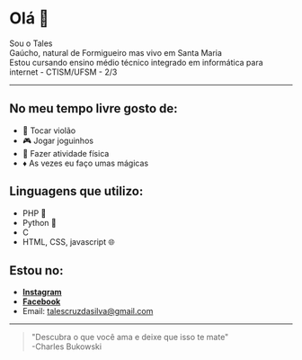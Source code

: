 # **Olá** 👋  
Sou o Tales <br>
Gaúcho, natural de Formigueiro mas vivo em Santa Maria <br> 
Estou cursando ensino médio técnico integrado em informática para internet - CTISM/UFSM - 2/3
***
## **No meu tempo livre gosto de:**
* :guitar: Tocar violão
* :video_game: Jogar joguinhos
* :runner: Fazer atividade física
* :diamonds: As vezes eu faço umas mágicas
## **Linguagens que utilizo:**
* PHP :elephant: 
* Python :snake: 
* C
* HTML, CSS, javascript :globe_with_meridians:
## **Estou no:**
- [**Instagram**](https://www.instagram.com/tales_cruzs/?hl=pt-br)
- [**Facebook**](https://www.facebook.com/talescs/)
- Email: talescruzdasilva@gmail.com
***
> "Descubra o que você ama e deixe que isso te mate"  
-Charles Bukowski